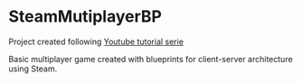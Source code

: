 # SteamMutiplayerBP

Project created following [Youtube tutorial serie](https://www.youtube.com/playlist?list=PLZlv_N0_O1gYqSlbGQVKsRg6fpxWndZqZ)

Basic multiplayer game created with blueprints for client-server architecture using Steam.